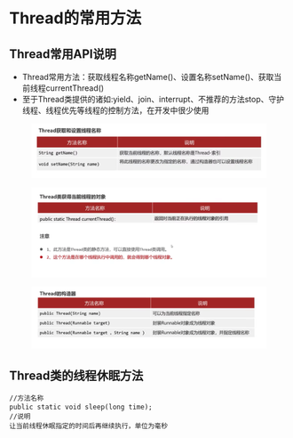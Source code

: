 # Thread的常用方法

## Thread常用API说明

* Thread常用方法：获取线程名称getName()、设置名称setName()、获取当前线程currentThread()
* 至于Thread类提供的诸如:yield、join、interrupt、不推荐的方法stop、守护线程、线程优先等线程的控制方法，在开发中很少使用

<figure><img src="../.gitbook/assets/Screen Shot 2022-11-12 at 9.38.30 PM.png" alt=""><figcaption></figcaption></figure>

<figure><img src="../.gitbook/assets/Screen Shot 2022-11-12 at 9.43.33 PM.png" alt=""><figcaption></figcaption></figure>

<figure><img src="../.gitbook/assets/Screen Shot 2022-11-12 at 9.46.32 PM.png" alt=""><figcaption></figcaption></figure>

## Thread类的线程休眠方法

 ```
 //方法名称
 public static void sleep(long time);
 //说明
 让当前线程休眠指定的时间后再继续执行，单位为毫秒

 ```
